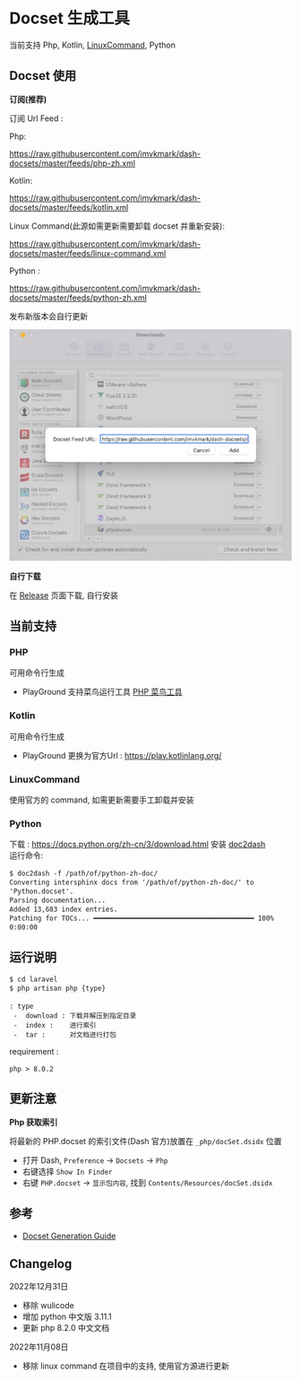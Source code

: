 # Docset 生成工具

当前支持 Php, Kotlin, [LinuxCommand](https://github.com/jaywcjlove/linux-command), Python

## Docset 使用

**订阅(推荐)**

订阅 Url Feed :

Php:

https://raw.githubusercontent.com/imvkmark/dash-docsets/master/feeds/php-zh.xml

Kotlin:

https://raw.githubusercontent.com/imvkmark/dash-docsets/master/feeds/kotlin.xml

Linux Command(此源如需更新需要卸载 docset 并重新安装):

https://raw.githubusercontent.com/imvkmark/dash-docsets/master/feeds/linux-command.xml

Python :

https://raw.githubusercontent.com/imvkmark/dash-docsets/master/feeds/python-zh.xml

发布新版本会自行更新

![](./_php/feed.png)

**自行下载**

在 [Release](https://github.com/imvkmark/dash-docsets/releases) 页面下载, 自行安装

## 当前支持

### PHP

可用命令行生成

- PlayGround 支持菜鸟运行工具 [PHP 菜鸟工具](https://c.runoob.com/compile/1/)

### Kotlin

可用命令行生成

- PlayGround 更换为官方Url : https://play.kotlinlang.org/

### LinuxCommand

使用官方的 command, 如需更新需要手工卸载并安装

### Python

下载 : https://docs.python.org/zh-cn/3/download.html
安装 [doc2dash](https://pypi.org/project/doc2dash/)  
运行命令:

```
$ doc2dash -f /path/of/python-zh-doc/
Converting intersphinx docs from '/path/of/python-zh-doc/' to 'Python.docset'.
Parsing documentation...
Added 13,683 index entries.
Patching for TOCs... ━━━━━━━━━━━━━━━━━━━━━━━━━━━━━━━━━━━━━━━━ 100% 0:00:00
```

## 运行说明

```
$ cd laravel
$ php artisan php {type}

: type
 -  download : 下载并解压到指定目录
 -  index :    进行索引
 -  tar :      对文档进行打包
```

requirement :

```
php > 8.0.2
```

## 更新注意

**Php 获取索引**

将最新的 PHP.docset 的索引文件(Dash 官方)放置在 `_php/docSet.dsidx` 位置

- 打开 Dash, `Preference` -> `Docsets` -> `Php`
- 右键选择 `Show In Finder`
- 右键 `PHP.docset` -> `显示包内容`, 找到 `Contents/Resources/docSet.dsidx`

## 参考

- [Docset Generation Guide](https://kapeli.com/docsets)

## Changelog

2022年12月31日

- 移除 wulicode
- 增加 python 中文版 3.11.1
- 更新 php 8.2.0 中文文档

2022年11月08日

- 移除 linux command 在项目中的支持, 使用官方源进行更新

